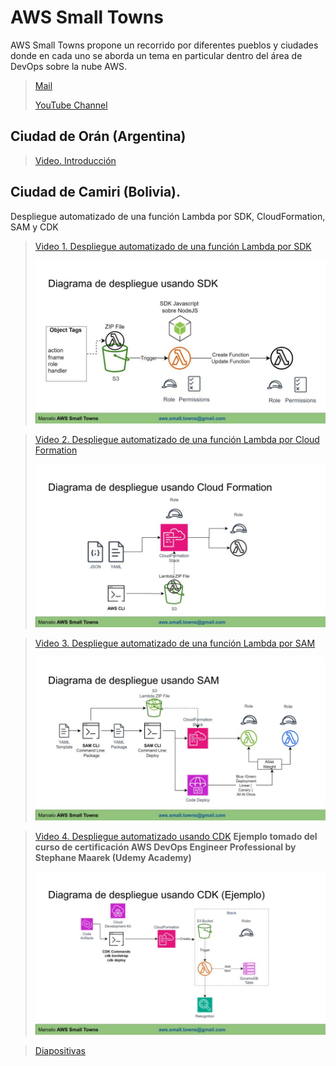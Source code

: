 # AWS Small Towns
AWS Small Towns propone un recorrido por diferentes pueblos y ciudades donde en cada
uno se aborda un tema en particular dentro del área de DevOps sobre la nube AWS.

>[Mail](mailto:aws.small.towns@gmail.com)
>
>[YouTube Channel](https://www.youtube.com/channel/UC-sGMUTiyF4TBanezrRFqrA)

## Ciudad de Orán (Argentina)
>[Video. Introducción](https://www.youtube.com/watch?v=pv1BbjcRCQg)


## Ciudad de Camiri (Bolivia). 
Despliegue automatizado de una función Lambda por SDK, CloudFormation, SAM y CDK

>[Video 1. Despliegue automatizado de una función Lambda por SDK](https://www.youtube.com/watch?v=vXDYGPaHJWI)
>
>![Diagrama SDK](images/sdk.jpg)

>[Video 2. Despliegue automatizado de una función Lambda por Cloud Formation](https://www.youtube.com/watch?v=5Ze6Y1rCvGc)
>
>![Diagrama CloudFormation](images/cloudformation.jpg)

>[Video 3. Despliegue automatizado de una función Lambda por SAM](https://www.youtube.com/watch?v=sdJmfO6au_U)
>
>![Diagrama SAM](images/sam.jpg)

>[Video 4. Despliegue automatizado usando CDK](https://www.youtube.com/watch?v=HVZjEu3zeGA)
>**Ejemplo tomado del curso de certificación AWS DevOps Engineer Professional by Stephane Maarek (Udemy Academy)**
>
>![Diagrama CDK](images/cdk.jpg)

>[Diapositivas](doc/AWS%20Small%20Towns-Camiri.pdf)
